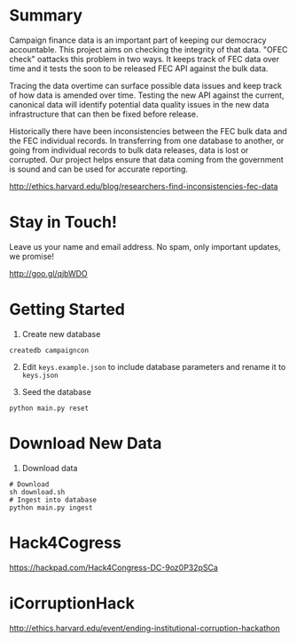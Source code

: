 # Summary
Campaign finance data is an important part of keeping our democracy accountable. This project aims on checking the integrity of that data. "OFEC check" oattacks this problem in two ways. It keeps track of FEC data over time and it tests the soon to be released FEC API against the bulk data. 

Tracing the data overtime can surface possible data issues and keep track of how data is amended over time. Testing the new API against the current, canonical data will identify potential data quality issues in the new data infrastructure that can then be fixed before release. 

Historically there have been inconsistencies between the FEC bulk data and the FEC individual records. In transferring from one database to another, or going from individual records to bulk data releases, data is lost or corrupted. Our project helps ensure that data coming from the government is sound and can be used for accurate reporting. 

http://ethics.harvard.edu/blog/researchers-find-inconsistencies-fec-data

# Stay in Touch!
Leave us your name and email address. No spam, only important updates, we promise!

http://goo.gl/qjbWDO

# Getting Started

1. Create new database
```
createdb campaigncon
```

2. Edit `keys.example.json` to include database parameters and rename it to `keys.json`

3. Seed the database
```
python main.py reset
```

# Download New Data

1. Download data
```
# Download
sh download.sh
# Ingest into database
python main.py ingest
```

# Hack4Cogress
https://hackpad.com/Hack4Congress-DC-9oz0P32pSCa

# iCorruptionHack
http://ethics.harvard.edu/event/ending-institutional-corruption-hackathon
